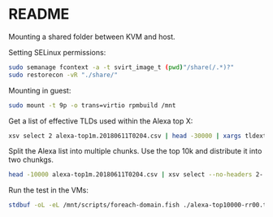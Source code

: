 # README

Mounting a shared folder between KVM and host.

Setting SELinux permissions:

```bash
sudo semanage fcontext -a -t svirt_image_t (pwd)"/share(/.*)?"
sudo restorecon -vR "./share/"
```

Mounting in guest:

```bash
sudo mount -t 9p -o trans=virtio rpmbuild /mnt
```

Get a list of effective TLDs used within the Alexa top X:

```bash
xsv select 2 alexa-top1m.20180611T0204.csv | head -30000 | xargs tldextract | cut -d ' ' -f 3 | sort -u >tlds
```

Split the Alexa list into multiple chunks.
Use the top 10k and distribute it into two chunkgs.

```bash
head -10000 alexa-top1m.20180611T0204.csv | xsv select --no-headers 2- | split --additional-suffix=.txt --number=r/2 --numeric-suffixes - alexa-top10000-rr
```

Run the test in the VMs:

```bash
stdbuf -oL -eL /mnt/scripts/foreach-domain.fish ./alexa-top10000-rr00.txt 2>&1 | ts | tee log.txt
```
